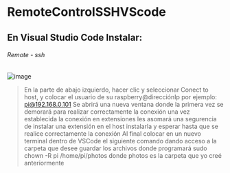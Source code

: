 # RemoteControlSSHVScode

## En Visual Studio Code Instalar:
###### Remote - ssh
![image](https://user-images.githubusercontent.com/78398897/188000268-c2f19f4f-27ff-4753-a0ce-07acbbfd327f.png)
> En la parte de abajo izquierdo, hacer clic y seleccionar Conect to host, y 
 colocar el usuario de su raspberry@direcciónIp por ejemplo:
 pi@192.168.0.101
 Se abrirá una nueva ventana donde la primera vez se demorará para realizar correctamente la conexión
 una vez establecida la conexión en extensiones les asomará una segurencia de instalar una extensión en el host
 instalarla y esperar hasta que se realice correctamente la conexión
 Al final colocar en un nuevo terminal dentro de VSCode el siguiente comando dando acceso 
 a la carpeta que desee guardar los archivos donde programará
 sudo chown -R pi /home/pi/photos  donde photos es la carpeta que yo creé anteriormente
